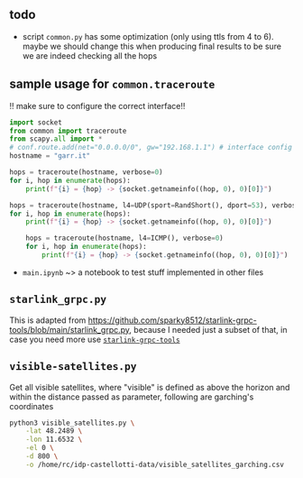 ## todo
+ script `common.py` has some optimization (only using ttls from 4 to 6). maybe we should change this when producing
final results to be sure we are indeed checking all the hops


## sample usage for `common.traceroute`
!! make sure to configure the correct interface!!

```python
import socket
from common import traceroute
from scapy.all import *
# conf.route.add(net="0.0.0.0/0", gw="192.168.1.1") # interface config in our case
hostname = "garr.it"

hops = traceroute(hostname, verbose=0)
for i, hop in enumerate(hops):
    print(f"{i} = {hop} -> {socket.getnameinfo((hop, 0), 0)[0]}")

hops = traceroute(hostname, l4=UDP(sport=RandShort(), dport=53), verbose=0)
for i, hop in enumerate(hops):
    print(f"{i} = {hop} -> {socket.getnameinfo((hop, 0), 0)[0]}")

    hops = traceroute(hostname, l4=ICMP(), verbose=0)
    for i, hop in enumerate(hops):
        print(f"{i} = {hop} -> {socket.getnameinfo((hop, 0), 0)[0]}")
```

+ `main.ipynb` ~> a notebook to test stuff implemented in other files


## `starlink_grpc.py`
This is adapted from <https://github.com/sparky8512/starlink-grpc-tools/blob/main/starlink_grpc.py>, because I needed just a subset of that, in case you need more use [`starlink-grpc-tools`](https://github.com/sparky8512/starlink-grpc-tools)

## `visible-satellites.py`

Get all visible satellites, where "visible" is defined as above the horizon and within the distance passed as parameter, following are garching's coordinates

```bash
python3 visible_satellites.py \
    -lat 48.2489 \
    -lon 11.6532 \
    -el 0 \
    -d 800 \
    -o /home/rc/idp-castellotti-data/visible_satellites_garching.csv
```